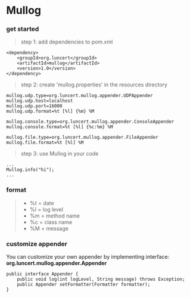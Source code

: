 
# Mullog

### get started
> step 1: add dependencies to pom.xml
```
<dependency>
    <groupId>org.luncert</groupId>
    <artifactId>mullog</artifactId>
    <version>1.0</version>
</dependency>
```

> step 2: create 'mullog.properties' in the resources directory
```
mullog.udp.type=org.luncert.mullog.appender.UDPAppender
mullog.udp.host=localhost
mullog.udp.port=16000
mullog.udp.format=%t [%l] {%m} %M

mullog.console.type=org.luncert.mullog.appender.ConsoleAppender
mullog.console.format=%t [%l] {%c:%m} %M

mullog.file.type=org.luncert.mullog.appender.FileAppender
mullog.file.format=%t [%l] %M
```

> step 3: use Mullog in your code
```
...
Mullog.info("hi");
...
```

### format
> * %t = date
> * %l = log level
> * %m = method name
> * %c = class name
> * %M = message

### customize appender
You can customize your own appender by implementing interface: <b>org.luncert.mullog.appender.Appender</b>
```
public interface Appender {
    public void log(int logLevel, String message) throws Exception;
    public Appender setFormatter(Formatter formatter);
}
```